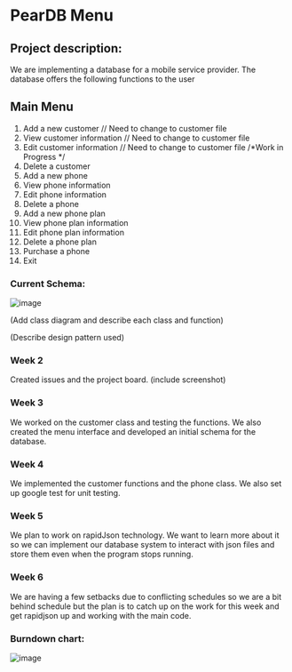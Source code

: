 # PearDB Menu
## Project description: 
We are implementing a database for a mobile service provider. The database offers the following functions to the user

## Main Menu
1. Add a new customer // Need to change to customer file
2. View customer information // Need to change to customer file
3. Edit customer information // Need to change to customer file
/*Work in Progress */
4. Delete a customer
5. Add a new phone
6. View phone information
7. Edit phone information
8. Delete a phone
9. Add a new phone plan
10. View phone plan information
11. Edit phone plan information
12. Delete a phone plan
13. Purchase a phone
14. Exit

### Current Schema:

![image](https://user-images.githubusercontent.com/102573417/233097113-0aa7c2fa-8541-42a1-8964-0a0f25d35f86.png)

(Add class diagram and describe each class and function)

(Describe design pattern used)

### Week 2
Created issues and the project board. (include screenshot)

### Week 3
We worked on the customer class and testing the functions. We also created the menu interface and developed an initial schema for the database.

### Week 4
We implemented the customer functions and the phone class. We also set up google test for unit testing.

### Week 5
We plan to work on rapidJson technology. We want to learn more about it so we can implement our database system to interact with json files and store them even when the program stops running.

### Week 6

We are having a few setbacks due to conflicting schedules so we are a bit behind schedule but the plan is to catch up on the work for this week and get rapidjson up and working with the main code.

### Burndown chart:
![image]([[https://raw.githubusercontent.com/CS180-spring/cs180-23-pear/main/burnout%20chart.png](https://github.com/CS180-spring/cs180-23-pear/blob/d84923eb7995c827ba6dc3e09a45997eeab37eb6/burndown/burndown5-11.png)](https://raw.githubusercontent.com/CS180-spring/cs180-23-pear/main/burndown/burndown5-11.png))


